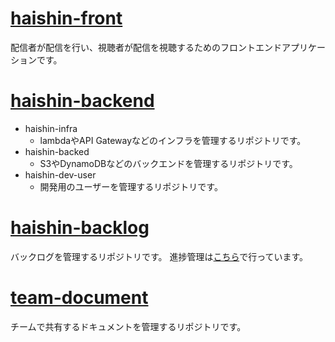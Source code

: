# [haishin-front](https://github.com/sotuken-ichihara-han/haishin-front)
  配信者が配信を行い、視聴者が配信を視聴するためのフロントエンドアプリケーションです。

# [haishin-backend](https://github.com/sotuken-ichihara-han/haishin-backend)
  - haishin-infra
    - lambdaやAPI Gatewayなどのインフラを管理するリポジトリです。
  - haishin-backed
    - S3やDynamoDBなどのバックエンドを管理するリポジトリです。
  - haishin-dev-user
    - 開発用のユーザーを管理するリポジトリです。
# [haishin-backlog](https://github.com/sotuken-ichihara-han/haishin-backlog)
  バックログを管理するリポジトリです。
  進捗管理は[こちら](https://github.com/orgs/sotuken-ichihara-han/projects/1)で行っています。

# [team-document](https://github.com/sotuken-ichihara-han/team-document)
  チームで共有するドキュメントを管理するリポジトリです。
